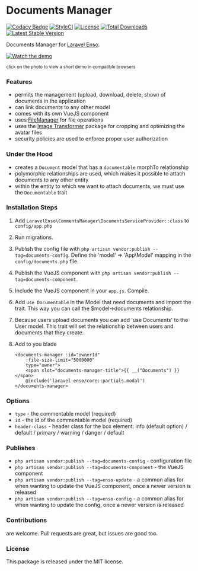 <!--h--> 
# Documents Manager
[![Codacy Badge](https://api.codacy.com/project/badge/Grade/3118ebe6bb4647df99675e83a9f56de2)](https://www.codacy.com/app/laravel-enso/DocumentsManager?utm_source=github.com&amp;utm_medium=referral&amp;utm_content=laravel-enso/DocumentsManager&amp;utm_campaign=Badge_Grade)
[![StyleCI](https://styleci.io/repos/85587885/shield?branch=master)](https://styleci.io/repos/85587885)
[![License](https://poser.pugx.org/laravel-enso/datatable/license)](https://https://packagist.org/packages/laravel-enso/datatable)
[![Total Downloads](https://poser.pugx.org/laravel-enso/documentsmanager/downloads)](https://packagist.org/packages/laravel-enso/documentsmanager)
[![Latest Stable Version](https://poser.pugx.org/laravel-enso/documentsmanager/version)](https://packagist.org/packages/laravel-enso/documentsmanager)
<!--/h-->

Documents Manager for [Laravel Enso](https://github.com/laravel-enso/Enso).

[![Watch the demo](https://laravel-enso.github.io/documentsmanager/screenshots/Selection_019.png)](https://laravel-enso.github.io/documentsmanager/videos/demo_01.webm)

<sup>click on the photo to view a short demo in compatible browsers</sup>

### Features

- permits the management (upload, download, delete, show) of documents in the application 
- can link documents to any other model
- comes with its own VueJS component
- uses [FileManager](https://github.com/laravel-enso/FileManager) for file operations
- uses the [Image Transformer](https://github.com/laravel-enso/ImageTransformer) package for cropping and optimizing the avatar files
- security policies are used to enforce proper user authorization 

### Under the Hood
- creates a `Document` model that has a `documentable` morphTo relationship
- polymorphic relationships are used, which makes it possible to attach documents to any other entity
- within the entity to which we want to attach documents, we must use the `Documentable` trait

### Installation Steps

1. Add `LaravelEnso\CommentsManager\DocumentsServiceProvider::class` to `config/app.php`

2. Run migrations.

3. Publish the config file with `php artisan vendor:publish --tag=documents-config`. Define the 'model' => 'App\Model' mapping in the `config/documents.php` file.

4. Publish the VueJS component with `php artisan vendor:publish --tag=documents-component`.

4. Include the VueJS component in your `app.js`. Compile.

5. Add `use Documentable` in the Model that need documents and import the trait. This way you can call the $model->documents relationship.

6. Because users upload documents you can add 'use Documents' to the User model. This trait will set the relationship between users and documents that they create.

7. Add to you blade

    ```
    <documents-manager :id="ownerId"
        :file-size-limit="5000000"
        type="owner">
        <span slot="documents-manager-title">{{ __("Documents") }}</span>
        @include('laravel-enso/core::partials.modal')
    </documents-manager>
    ```

### Options

- `type` - the commentable model (required)
- `id` - the id of the commentable model (required)
- `header-class` - header class for the box element: info (default option) / default / primary / warning / danger / default

### Publishes

- `php artisan vendor:publish --tag=documents-config` - configuration file
- `php artisan vendor:publish --tag=documents-component` - the VueJS component
- `php artisan vendor:publish --tag=enso-update` - a common alias for when wanting to update the VueJS component, 
once a newer version is released
- `php artisan vendor:publish --tag=enso-config` - a common alias for when wanting to update the config, 
once a newer version is released

<!--h-->
### Contributions

are welcome. Pull requests are great, but issues are good too.

### License

This package is released under the MIT license.
<!--/h-->